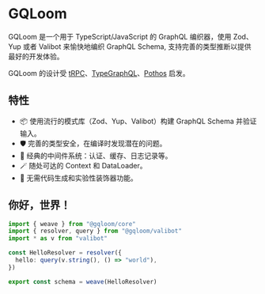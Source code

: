 # GQLoom

GQLoom 是一个用于 TypeScript/JavaScript 的 GraphQL 编织器，使用 Zod、Yup 或者 Valibot 来愉快地编织 GraphQL Schema, 支持完善的类型推断以提供最好的开发体验。

GQLoom 的设计受 [tRPC](https://trpc.io/)、[TypeGraphQL](https://typegraphql.com/)、[Pothos](https://pothos-graphql.dev/) 启发。

## 特性

- 📦 使用流行的模式库（Zod、Yup、Valibot）构建 GraphQL Schema 并验证输入。
- 🛡️ 完善的类型安全，在编译时发现潜在的问题。
- 🧩 经典的中间件系统：认证、缓存、日志记录等。
- 🪄 随处可达的 Context 和 DataLoader。
- 🔮 无需代码生成和实验性装饰器功能。

## 你好，世界！

```ts
import { weave } from "@gqloom/core"
import { resolver, query } from "@gqloom/valibot"
import * as v from "valibot"

const HelloResolver = resolver({
  hello: query(v.string(), () => "world"),
})

export const schema = weave(HelloResolver)
```
